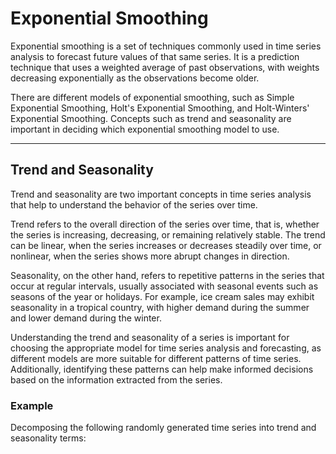 # Exponential Smoothing

Exponential smoothing is a set of techniques commonly used in time series analysis to forecast future values of that same series. It is a prediction technique that uses a weighted average of past observations, with weights decreasing exponentially as the observations become older.

There are different models of exponential smoothing, such as Simple Exponential Smoothing, Holt's Exponential Smoothing, and Holt-Winters' Exponential Smoothing. Concepts such as trend and seasonality are important in deciding which exponential smoothing model to use.

***

## Trend and Seasonality

Trend and seasonality are two important concepts in time series analysis that help to understand the behavior of the series over time.

Trend refers to the overall direction of the series over time, that is, whether the series is increasing, decreasing, or remaining relatively stable. The trend can be linear, when the series increases or decreases steadily over time, or nonlinear, when the series shows more abrupt changes in direction.

Seasonality, on the other hand, refers to repetitive patterns in the series that occur at regular intervals, usually associated with seasonal events such as seasons of the year or holidays. For example, ice cream sales may exhibit seasonality in a tropical country, with higher demand during the summer and lower demand during the winter.

Understanding the trend and seasonality of a series is important for choosing the appropriate model for time series analysis and forecasting, as different models are more suitable for different patterns of time series. Additionally, identifying these patterns can help make informed decisions based on the information extracted from the series.

### Example

Decomposing the following randomly generated time series into trend and seasonality terms:


